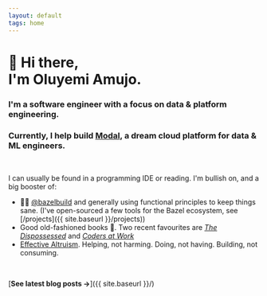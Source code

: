 ```yaml
---
layout: default
tags: home
---
```


# 👋 Hi there, <br/> I'm Oluyemi Amujo.

### I'm a software engineer with a focus on data & platform engineering.

### Currently, I help build [Modal](https://modal.com/), a dream cloud platform for data & ML engineers.

<br>

I can usually be found in a programming IDE or reading.
I'm bullish on, and a big booster of:

- 🌿💚 [@bazelbuild](https://github.com/bazelbuild/) and generally using functional principles to keep things sane. (I've open-sourced a few tools for the Bazel ecosystem, see [/projects]({{ site.baseurl }}/projects))
- Good old-fashioned books 📖. Two recent favourites are [_The Dispossessed_](https://www.goodreads.com/book/show/13651.The_Dispossessed) and [_Coders at Work_](https://www.goodreads.com/book/show/6713575-coders-at-work)
- [Effective Altruism](https://www.vox.com/future-perfect/2019/12/6/20992100/peter-singer-effective-altruism-lives-you-can-save-animal-liberation). Helping, not harming. Doing, not having. Building, not consuming.

<br>

[**See latest blog posts →**]({{ site.baseurl }}/)
